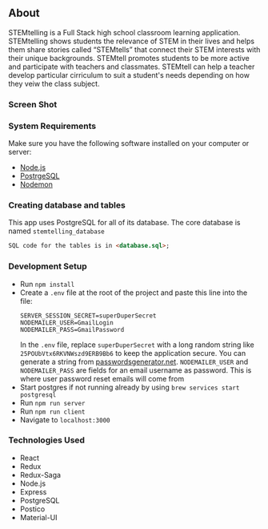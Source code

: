 ## About
STEMtelling is a Full Stack high school classroom learning application. STEMtelling shows students the relevance of STEM in their lives and helps them share stories called “STEMtells” that connect their STEM interests with their unique backgrounds. STEMtell promotes students to be more active and participate with teachers and classmates. STEMtell can help a teacher develop particular cirriculum to suit a student's needs depending on how they veiw the class subject.  


### Screen Shot


### System Requirements

Make sure you have the following software installed on your computer or server:

- [Node.js](https://nodejs.org/en/)
- [PostrgeSQL](https://www.postgresql.org/)
- [Nodemon](https://nodemon.io/)

### Creating database and tables

This app uses PostgreSQL for all of its database.
The core database is named `stemtelling_database`

```html
SQL code for the tables is in <database.sql>;
```

### Development Setup

- Run `npm install`
- Create a `.env` file at the root of the project and paste this line into the file:
  ```
  SERVER_SESSION_SECRET=superDuperSecret
  NODEMAILER_USER=GmailLogin
  NODEMAILER_PASS=GmailPassword
  ```
  In the `.env` file, replace `superDuperSecret` with a long random string like `25POUbVtx6RKVNWszd9ERB9Bb6` to keep the application secure. You can generate a string from [passwordsgenerator.net](https://passwordsgenerator.net/).
  `NODEMAILER_USER` and `NODEMAILER_PASS` are fields for an email username as password. This is where user password reset emails will come from
- Start postgres if not running already by using `brew services start postgresql`
- Run `npm run server`
- Run `npm run client`
- Navigate to `localhost:3000`

### Technologies Used
- React
- Redux
- Redux-Saga
- Node.js
- Express
- PostgreSQL
- Postico
- Material-UI
